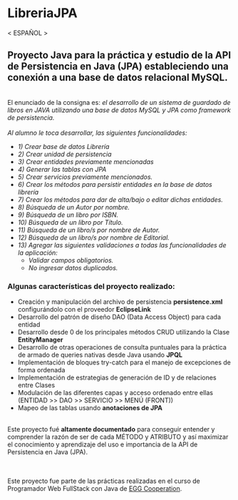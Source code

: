 # LibreriaJPA
< ESPAÑOL >
<h2>Proyecto Java para la práctica y estudio de la API de Persistencia en Java (JPA) estableciendo una conexión a una base de datos relacional MySQL.</h2>
<br> 
El enunciado de la consigna es: <i>el desarrollo de un sistema de guardado de libros en JAVA 
utilizando una base de datos MySQL y JPA como framework de persistencia. <br> <br>
Al alumno le toca desarrollar, las siguientes funcionalidades: 
  <ul>
<li>1) Crear base de datos Librería</li>
<li>2) Crear unidad de persistencia</li>
<li>3) Crear entidades previamente mencionadas</li>
<li>4) Generar las tablas con JPA</li>
<li>5) Crear servicios previamente mencionados.</li>
<li>6) Crear los métodos para persistir entidades en la base de datos librería</li>
<li>7) Crear los métodos para dar de alta/bajo o editar dichas entidades.</li>
<li>8) Búsqueda de un Autor por nombre.</li>
<li>9) Búsqueda de un libro por ISBN.</li>
<li>10) Búsqueda de un libro por Título.</li>
<li>11) Búsqueda de un libro/s por nombre de Autor.</li>
<li>12) Búsqueda de un libro/s por nombre de Editorial.</li>
<li>13) Agregar las siguientes validaciones a todas las funcionalidades de la aplicación:
  <ul>
<li>Validar campos obligatorios.</li>
<li>No ingresar datos duplicados.</li>
  </ul>
  </li>
  </ul>
</i>
<h3>Algunas características del proyecto realizado:</h3>
<ul>
  <li>Creación y manipulación del archivo de persistencia <strong>persistence.xml</strong> configurándolo con el proveedor <strong>EclipseLink</strong></li>
  <li>Desarrollo del patrón de diseño DAO (Data Access Object) para cada entidad</li>
  <li>Desarrollo desde 0 de los principales métodos CRUD utilizando la Clase <strong>EntityManager</strong></li>
  <li>Desarrollo de otras operaciones de consulta puntuales para la práctica de armado de queries nativas desde Java usando <strong>JPQL</strong></li>
  <li>Implementación de bloques try-catch para el manejo de excepciones de forma ordenada</li>
  <li>Implementación de estrategias de generación de ID y de relaciones entre Clases</li>
  <li>Modulación de las diferentes capas y acceso ordenado entre ellas (ENTIDAD >> DAO >> SERVICIO >> MENÚ (FRONT))</li>
  <li>Mapeo de las tablas usando <strong>anotaciones de JPA</strong></li>
</ul>
<br>
Este proyecto fué <strong>altamente documentado</strong> para conseguir entender y comprender la razón de ser de cada MÉTODO y ATRIBUTO y así maximizar el
conocimiento y aprendizaje del uso e importancia de la API de Persistencia en Java (JPA).

<br> <br>
Este proyecto fue parte de las prácticas realizadas en el curso de Programador Web FullStack con Java de <a href="https://www.linkedin.com/company/eggcooperation/" target="blank_">EGG Cooperation</a>.
